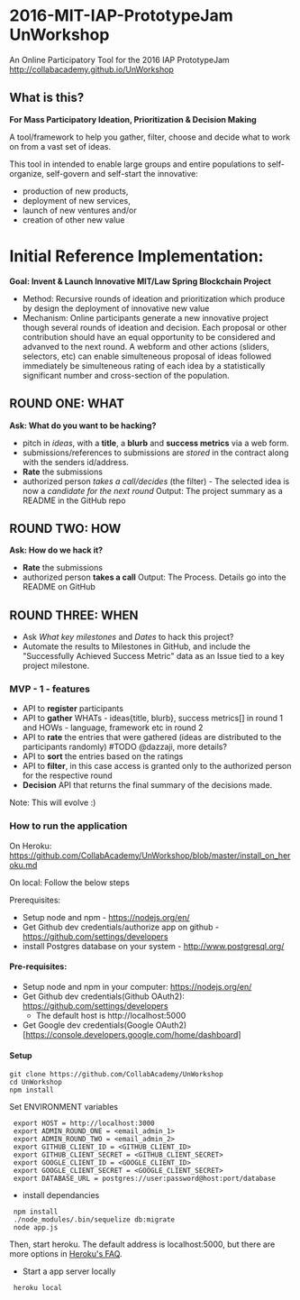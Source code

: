 # 2016-MIT-IAP-PrototypeJam UnWorkshop
An Online Participatory Tool for the 2016 IAP PrototypeJam
 http://collabacademy.github.io/UnWorkshop

## What is this?
  **For Mass Participatory Ideation, Prioritization & Decision Making**

A tool/framework to help you gather, filter, choose and decide what to work on from a vast set of ideas.  

This tool in intended to enable large groups and entire populations to self-organize, self-govern and self-start the innovative:
* production of new products,
* deployment of new services,
* launch of new ventures and/or
* creation of other new value

# Initial Reference Implementation:

**Goal: Invent & Launch Innovative MIT/Law Spring Blockchain Project**
* Method: Recursive rounds of ideation and prioritization which produce by design the deployment of innovative new value
* Mechanism: Online participants generate a new innovative project though several rounds of ideation and decision.   Each proposal or other contribution should have an equal opportunity to be considered and advanved to the next round.  A webform and other actions (sliders, selectors, etc) can enable simulteneous proposal of ideas followed immediately be simulteneous rating of each idea by a statistically significant number and cross-section of the population.

## ROUND ONE: WHAT
**Ask: What do you want to be hacking?**
  - pitch in *ideas*, with a **title**, a **blurb** and **success metrics** via a web form.
  - submissions/references to submissions are *stored* in the contract along with the senders id/address.
  - **Rate** the submissions
  - authorized person *takes a call/decides* (the filter) - The selected idea is now a *candidate for the next round*
Output: The project summary as a README in the GitHub repo

## ROUND TWO: HOW
**Ask: How do we hack it?**
  - **Rate** the submissions
  - authorized person **takes a call**
Output: The Process. Details go into the README on GitHub

## ROUND THREE: WHEN
  - Ask *What key milestones* and *Dates* to hack this project?
  - Automate the results to Milestones in GitHub, and include the "Successfully Achieved Success Metric" data as an Issue tied to a key project milestone.

### MVP - 1 - features
  - API to **register** participants
  - API to **gather** WHATs - ideas{title, blurb}, success metrics[] in round 1 and HOWs - language, framework etc in round 2
  - API to **rate** the entries that were gathered (ideas are distributed to the participants randomly) #TODO @dazzaji, more details?
  - API to **sort** the entries based on the ratings
  - API to **filter**, in this case access is granted only to the authorized person for the respective round
  - **Decision** API that returns the final summary of the decisions made.

Note: This will evolve :)


### How to run the application

On Heroku: https://github.com/CollabAcademy/UnWorkshop/blob/master/install_on_heroku.md

On local: Follow the below steps

Prerequisites:
- Setup node and npm - https://nodejs.org/en/
- Get Github dev credentials/authorize app on github - https://github.com/settings/developers
- install Postgres database on your system - http://www.postgresql.org/
#### Pre-requisites:
- Setup node and npm in your computer: https://nodejs.org/en/
- Get Github dev credentials(Github OAuth2): https://github.com/settings/developers
  - The default host is http://localhost:5000
- Get Google dev credentials(Google OAuth2) [https://console.developers.google.com/home/dashboard]

#### Setup
```
git clone https://github.com/CollabAcademy/UnWorkshop
cd UnWorkshop
npm install
```
Set ENVIRONMENT variables
```
 export HOST = http://localhost:3000
 export ADMIN_ROUND_ONE = <email_admin_1>
 export ADMIN_ROUND_TWO = <email_admin_2>
 export GITHUB_CLIENT_ID = <GITHUB_CLIENT_ID>
 export GITHUB_CLIENT_SECRET = <GITHUB_CLIENT_SECRET>
 export GOOGLE_CLIENT_ID = <GOOGLE_CLIENT_ID>
 export GOOGLE_CLIENT_SECRET = <GOOGLE_CLIENT_SECRET>
 export DATABASE_URL = postgres://user:password@host:port/database
```
- install dependancies
```
 npm install
 ./node_modules/.bin/sequelize db:migrate
 node app.js
```

Then, start heroku. The default address is localhost:5000, but there are more options in [Heroku's FAQ](https://devcenter.heroku.com/articles/heroku-local#run-your-app-locally-using-the-heroku-local-command-line-tool-start-your-app-locally).

- Start a app server locally
```
 heroku local
```
